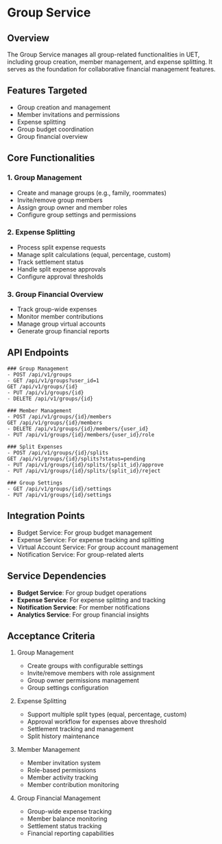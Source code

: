 # Group Service

## Overview
The Group Service manages all group-related functionalities in UET, including group creation, member management, and expense splitting. It serves as the foundation for collaborative financial management features.

## Features Targeted
- Group creation and management
- Member invitations and permissions
- Expense splitting
- Group budget coordination
- Group financial overview

## Core Functionalities

### 1. Group Management
- Create and manage groups (e.g., family, roommates)
- Invite/remove group members
- Assign group owner and member roles
- Configure group settings and permissions

### 2. Expense Splitting
- Process split expense requests
- Manage split calculations (equal, percentage, custom)
- Track settlement status
- Handle split expense approvals
- Configure approval thresholds

### 3. Group Financial Overview
- Track group-wide expenses
- Monitor member contributions
- Manage group virtual accounts
- Generate group financial reports

## API Endpoints
```
### Group Management
- POST /api/v1/groups
- GET /api/v1/groups?user_id=1
GET /api/v1/groups/{id}
- PUT /api/v1/groups/{id}
- DELETE /api/v1/groups/{id}

### Member Management
- POST /api/v1/groups/{id}/members
GET /api/v1/groups/{id}/members
- DELETE /api/v1/groups/{id}/members/{user_id}
- PUT /api/v1/groups/{id}/members/{user_id}/role

### Split Expenses
- POST /api/v1/groups/{id}/splits
GET /api/v1/groups/{id}/splits?status=pending
- PUT /api/v1/groups/{id}/splits/{split_id}/approve
- PUT /api/v1/groups/{id}/splits/{split_id}/reject

### Group Settings
- GET /api/v1/groups/{id}/settings
- PUT /api/v1/groups/{id}/settings
```

## Integration Points
- Budget Service: For group budget management
- Expense Service: For expense tracking and splitting
- Virtual Account Service: For group account management
- Notification Service: For group-related alerts

## Service Dependencies
- **Budget Service**: For group budget operations
- **Expense Service**: For expense splitting and tracking
- **Notification Service**: For member notifications
- **Analytics Service**: For group financial insights

## Acceptance Criteria

1. Group Management
   - Create groups with configurable settings
   - Invite/remove members with role assignment
   - Group owner permissions management
   - Group settings configuration

2. Expense Splitting
   - Support multiple split types (equal, percentage, custom)
   - Approval workflow for expenses above threshold
   - Settlement tracking and management
   - Split history maintenance

3. Member Management
   - Member invitation system
   - Role-based permissions
   - Member activity tracking
   - Member contribution monitoring

4. Group Financial Management
   - Group-wide expense tracking
   - Member balance monitoring
   - Settlement status tracking
   - Financial reporting capabilities
